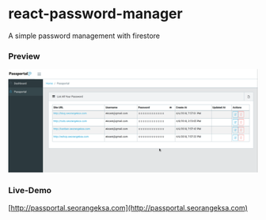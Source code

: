 # react-password-manager
A simple password management with firestore

### Preview
![preview](https://raw.githubusercontent.com/eksant/react-password-manager/master/public/img/preview.gif "Preview")

### Live-Demo
[http://passportal.seorangeksa.com](http://passportal.seorangeksa.com)